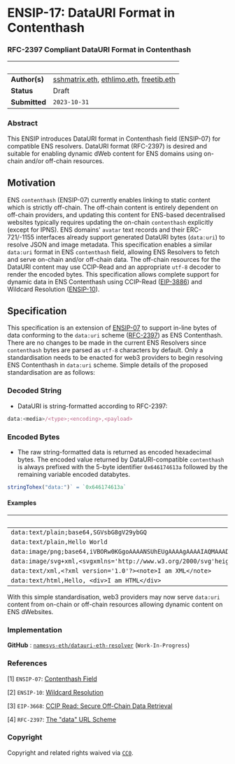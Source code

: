 # ENSIP-17: DataURI Format in Contenthash

### RFC-2397 Compliant DataURI Format in Contenthash

| &nbsp; | &nbsp; |
| ------ | ------ |
| **Author(s)** | [sshmatrix.eth](@sshmatrix), [ethlimo.eth](@ethlimo), [freetib.eth](@0xc0de4c0ffee) |
| **Status**    | Draft |
| **Submitted** | `2023-10-31` |

### Abstract

This ENSIP introduces DataURI format in Contenthash field (ENSIP-07) for compatible ENS resolvers. DataURI format (RFC-2397) is desired and suitable for enabling dynamic dWeb content for ENS domains using on-chain and/or off-chain resources. 

## Motivation

ENS `contenthash` (ENSIP-07) currently enables linking to static content which is strictly off-chain. The off-chain content is entirely dependent on off-chain providers, and updating this content for ENS-based decentralised websites typically requires updating the on-chain `contenthash` explicitly (except for IPNS). ENS domains' `avatar` text records and their ERC-721/-1155 interfaces already support generated DataURI bytes (`data:uri`) to resolve JSON and image metadata. This specification enables a similar `data:uri` format in ENS `contenthash` field, allowing ENS Resolvers to fetch and serve on-chain and/or off-chain data. The off-chain resources for the DataURI content may use CCIP-Read and an appropriate `utf-8` decoder to render the encoded bytes. This specification allows complete support for dynamic data in ENS Contenthash using CCIP-Read ([EIP-3886](https://eips.ethereum.org/EIPS/eip-3668)) and Wildcard Resolution ([ENSIP-10](https://docs.ens.domains/ens-improvement-proposals/ensip-10-wildcard-resolution)).

## Specification

This specification is an extension of [ENSIP-07](https://docs.ens.domains/ens-improvement-proposals/ensip-7-contenthash-field) to support in-line bytes of data conforming to the `data:uri` scheme ([RFC-2397](https://datatracker.ietf.org/doc/html/rfc2397)) as ENS Contenthash. There are no changes to be made in the current ENS Resolvers since `contenthash` bytes are parsed as `utf-8` characters by default. Only a standardisation needs to be enacted for web3 providers to begin resolving ENS Contenthash in `data:uri` scheme. Simple details of the proposed standardisation are as follows:

### Decoded String

- DataURI is string-formatted according to RFC-2397:

```js
data:<media>/<type>;<encoding>,<payload>
```

### Encoded Bytes

- The raw string-formatted data is returned as encoded hexadecimal bytes. The encoded value returned by DataURI-compatible `contenthash` is always prefixed with the 5-byte identifier `0x646174613a` followed by the remaining variable encoded databytes.

``` js
stringTohex("data:")` = `0x646174613a`
```

 #### Examples

| Decoded String | Encoded Bytes |
| ---            | ---           |
| `data:text/plain;base64,SGVsbG8gV29ybGQ` | `0x646174613a746578742f706c61696e3b6261736536342c534756736247386756323979624751` |
| `data:text/plain,Hello World` | `0x646174613a746578742f706c61696e2c48656c6c6f20576f726c64` |
| `data:image/png;base64,iVBORw0KGgoAAAANSUhEUgAAAAgAAAAIAQMAAAD+wSzIAAAABlBMVEX///+/v7+jQ3Y5AAAADklEQVQI12P4AIX8EAgALgAD/aNpbtEAAAAASUVORK5CYII`  | `0x646174613a696d6167652f706e673b6261736536342c6956424f5277304b47676f414141414e5355684555674141414167414141414941514d414141442b77537a4941414141426c424d5645582f2f2f2b2f76372b6a5133593541414141446b6c45515651493132503441495838454167414c6741442f614e7062744541414141415355564f524b3543594949` |
| `data:image/svg+xml,<svgxmlns='http://www.w3.org/2000/svg'height='30'width='200'><textx='0'y='15'fill='red'>IamSVG</text></svg>` | `646174613a696d6167652f7376672b786d6c2c3c737667786d6c6e733d27687474703a2f2f7777772e77332e6f72672f323030302f737667276865696768743d2733302777696474683d27323030273e3c74657874783d273027793d2731352766696c6c3d27726564273e49616d5356473c2f746578743e3c2f7376673e` |
| `data:text/xml,<?xml version='1.0'?><note>I am XML</note>` | `0x646174613a746578742f786d6c2c3c3f786d6c2076657273696f6e3d27312e30273f3e3c6e6f74653e4920616d20584d4c3c2f6e6f74653e` |
| `data:text/html,Hello, <div>I am HTML</div>` | `0x646174613a746578742f68746d6c2c48656c6c6f2c203c6469763e4920616d2048544d4c3c2f6469763e` |

With this simple standardisation, web3 providers may now serve `data:uri` content from on-chain or off-chain resources allowing dynamic content on ENS dWebsites.

### Implementation

**GitHub** : [`namesys-eth/datauri-eth-resolver`](https://github.com/namesys-eth/datauri-eth-resolver) (`Work-In-Progress`)

### References

[1] `ENSIP-07`: [Contenthash Field](https://docs.ens.domains/ens-improvement-proposals/ensip-7-contenthash-field)

[2] `ENSIP-10`: [Wildcard Resolution](https://docs.ens.domains/ens-improvement-proposals/ensip-10-wildcard-resolution)

[3] `EIP-3668`: [CCIP Read: Secure Off-Chain Data Retrieval](https://eips.ethereum.org/EIPS/eip-3668)

[4] `RFC-2397`: [The "data" URL Scheme](https://datatracker.ietf.org/doc/html/rfc2397)

### Copyright

Copyright and related rights waived via [`CC0`](https://creativecommons.org/publicdomain/zero/1.0/).